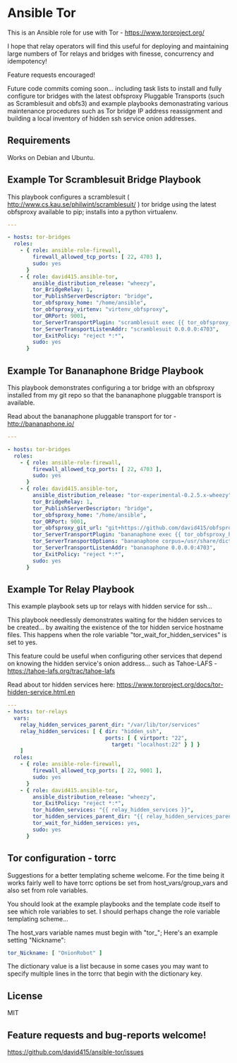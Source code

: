 Ansible Tor
===========

This is an Ansible role for use with Tor - https://www.torproject.org/

I hope that relay operators will find this useful for deploying
and maintaining large numbers of Tor relays and bridges with
finesse, concurrency and idempotency!

Feature requests encouraged!

Future code commits coming soon... including
task lists to install and fully configure tor bridges
with the latest obfsproxy Pluggable Transports (such as
Scramblesuit and obfs3) and example playbooks demonastrating
various maintenance procedures such as Tor bridge
IP address reassignment and  building a local inventory
of hidden ssh service onion addresses.



Requirements
------------

Works on Debian and Ubuntu.


Example Tor Scramblesuit Bridge Playbook
----------------------------------------

This playbook configures a scramblesuit
( http://www.cs.kau.se/philwint/scramblesuit/ ) tor bridge using the latest
obfsproxy available to pip; installs into a python virtualenv.

```yml
---

- hosts: tor-bridges
  roles:
    - { role: ansible-role-firewall,
        firewall_allowed_tcp_ports: [ 22, 4703 ],
        sudo: yes
      }
    - { role: david415.ansible-tor,
        ansible_distribution_release: "wheezy",
        tor_BridgeRelay: 1,
        tor_PublishServerDescriptor: "bridge",
        tor_obfsproxy_home: "/home/ansible",
        tor_obfsproxy_virtenv: "virtenv_obfsproxy",
        tor_ORPort: 9001,
        tor_ServerTransportPlugin: "scramblesuit exec {{ tor_obfsproxy_home }}/{{ tor_obfsproxy_virtenv }}/bin/obfsproxy --log-min-severity=info --log-file=/var/log/tor/obfsproxy.log managed",
        tor_ServerTransportListenAddr: "scramblesuit 0.0.0.0:4703",
        tor_ExitPolicy: "reject *:*",
        sudo: yes
      }
```


Example Tor Bananaphone Bridge Playbook
---------------------------------------

This playbook demonstrates configuring a tor bridge
with an obfsproxy installed from my git repo so that
the bananaphone pluggable transport is available.

Read about the bananaphone pluggable transport for tor - http://bananaphone.io/


```yml
---

- hosts: tor-bridges
  roles:
    - { role: ansible-role-firewall,
        firewall_allowed_tcp_ports: [ 22, 4703 ],
        sudo: yes
      }
    - { role: david415.ansible-tor,
        ansible_distribution_release: "tor-experimental-0.2.5.x-wheezy",
        tor_BridgeRelay: 1,
        tor_PublishServerDescriptor: "bridge",
        tor_obfsproxy_home: "/home/ansible",
        tor_ORPort: 9001,
        tor_obfsproxy_git_url: "git+https://github.com/david415/obfsproxy.git",
        tor_ServerTransportPlugin: "bananaphone exec {{ tor_obfsproxy_home }}/{{ tor_obfsproxy_virtenv }}/bin/obfsproxy --log-min-severity=info --log-file=/var/log/tor/obfsproxy.log managed",
        tor_ServerTransportOptions: "bananaphone corpus=/usr/share/dict/words encodingSpec=words,sha1,4 modelName=markov order=1",
        tor_ServerTransportListenAddr: "bananaphone 0.0.0.0:4703",
        tor_ExitPolicy: "reject *:*",
        sudo: yes
      }
```


Example Tor Relay Playbook
--------------------------


This example playbook sets up tor relays with hidden service for
ssh...

This playbook needlessly demonstrates waiting for the hidden services
to be created... by awaiting the existence of the tor hidden service
hostname files. This happens when the role variable
"tor_wait_for_hidden_services" is set to yes.

This feature could be useful when configuring other services that
depend on knowing the hidden service's onion address... such as
Tahoe-LAFS - https://tahoe-lafs.org/trac/tahoe-lafs

Read about tor hidden services here:
https://www.torproject.org/docs/tor-hidden-service.html.en


```yml
---
- hosts: tor-relays
  vars:
    relay_hidden_services_parent_dir: "/var/lib/tor/services"
    relay_hidden_services: [ { dir: "hidden_ssh",
                               ports: [ { virtport: "22",
                                 target: "localhost:22" } ] }
    ]
  roles:
    - { role: ansible-role-firewall,
        firewall_allowed_tcp_ports: [ 22, 9001 ],
        sudo: yes
      }
    - { role: david415.ansible-tor,
        ansible_distribution_release: "wheezy",
        tor_ExitPolicy: "reject *:*",
        tor_hidden_services: "{{ relay_hidden_services }}",
        tor_hidden_services_parent_dir: "{{ relay_hidden_services_parent_dir }}",
        tor_wait_for_hidden_services: yes,
        sudo: yes
      }
```


Tor configuration - torrc
-------------------------

Suggestions for a better templating scheme welcome.
For the time being it works fairly well to have
torrc options be set from host_vars/group_vars and
also set from role variables.

You should look at the example playbooks and the template code
itself to see which role variables to set. I should perhaps change the role variable templating scheme...

The host_vars variable names must begin with "tor_";
Here's an example setting "Nickname":

```yml
tor_Nickname: [ "OnionRobot" ]
```

The dictionary value is a list because in some cases you may want to
specify multiple lines in the torrc that begin with the dictionary key.


License
-------

MIT


Feature requests and bug-reports welcome!
-----------------------------------------

https://github.com/david415/ansible-tor/issues

